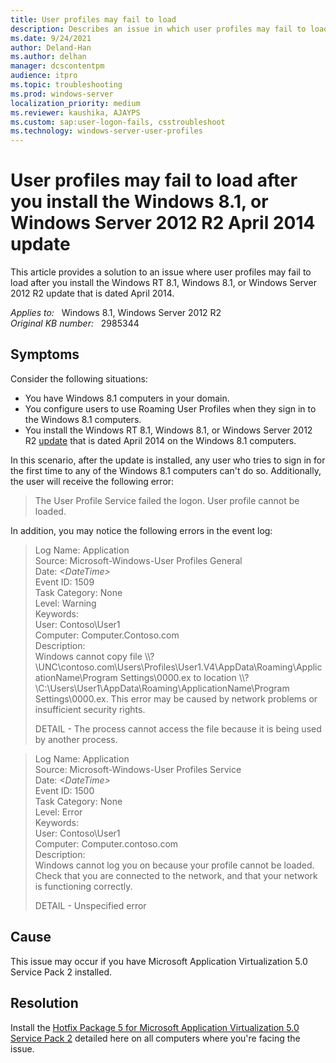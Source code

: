 ```yaml
---
title: User profiles may fail to load
description: Describes an issue in which user profiles may fail to load after you install the Windows RT 8.1, Windows 8.1, or Windows Server 2012 R2 update that is dated April 2014.
ms.date: 9/24/2021
author: Deland-Han
ms.author: delhan
manager: dcscontentpm
audience: itpro
ms.topic: troubleshooting
ms.prod: windows-server
localization_priority: medium
ms.reviewer: kaushika, AJAYPS
ms.custom: sap:user-logon-fails, csstroubleshoot
ms.technology: windows-server-user-profiles
---
```

# User profiles may fail to load after you install the Windows 8.1, or Windows Server 2012 R2 April 2014 update

This article provides a solution to an issue where user profiles may fail to load after you install the Windows RT 8.1, Windows 8.1, or Windows Server 2012 R2 update that is dated April 2014.

_Applies to:_ &nbsp; Windows 8.1, Windows Server 2012 R2  
_Original KB number:_ &nbsp; 2985344

## Symptoms

Consider the following situations:

- You have Windows 8.1 computers in your domain.
- You configure users to use Roaming User Profiles when they sign in to the Windows 8.1 computers.
- You install the Windows RT 8.1, Windows 8.1, or Windows Server 2012 R2 [update](https://support.microsoft.com/help/2919355) that is dated April 2014 on the Windows 8.1 computers.

In this scenario, after the update is installed, any user who tries to sign in for the first time to any of the Windows 8.1 computers can't do so. Additionally, the user will receive the following error:

> The User Profile Service failed the logon. User profile cannot be loaded.

In addition, you may notice the following errors in the event log:

> Log Name: Application  
Source:        Microsoft-Windows-User Profiles General  
Date:          *\<DateTime>*  
Event ID:      1509  
Task Category: None  
Level:         Warning  
Keywords:  
User:          Contoso\\User1  
Computer:      Computer.Contoso.com  
Description:  
Windows cannot copy file \\\\?\\UNC\\contoso.com\\Users\\Profiles\\User1.V4\\AppData\\Roaming\\ApplicationName\\Program Settings\\0000.ex to location \\\\?\\C:\\Users\\User1\\AppData\\Roaming\\ApplicationName\\Program Settings\\0000.ex. This error may be caused by network problems or insufficient security rights.  
>
> DETAIL - The process cannot access the file because it is being used by another process.

> Log Name:      Application  
Source:        Microsoft-Windows-User Profiles Service  
Date:          *\<DateTime>*  
Event ID:      1500  
Task Category: None  
Level:         Error  
Keywords:  
User:          Contoso\\User1  
Computer:      Computer.contoso.com  
Description:  
Windows cannot log you on because your profile cannot be loaded. Check that you are connected to the network, and that your network is functioning correctly.  
>
> DETAIL - Unspecified error

## Cause

This issue may occur if you have Microsoft Application Virtualization 5.0 Service Pack 2 installed.

## Resolution

Install the [Hotfix Package 5 for Microsoft Application Virtualization 5.0 Service Pack 2](https://support.microsoft.com/help/2963211) detailed here on all computers where you're facing the issue.
